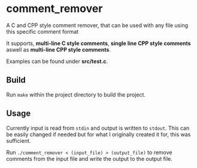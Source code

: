 # comment_remover
A C and CPP style comment remover, that can be used with any file using this specific comment format

It supports, **multi-line C style comments**, **single line CPP style comments** aswell as **multi-line CPP style comments**.

Examples can be found under **src/test.c**.

## Build

Run `make` within the project directory to build the project.

## Usage

Currently input is read from `stdin` and output is written to `stdout`.
This can be easily changed if needed but for what I originally created it for, this was sufficient.

Run `./comment_remover < (input_file) > (output_file)` to remove comments from the input file and write the output to the output file.
